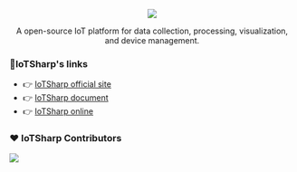  <p align="center">
  <a href="https://iotsharp.net">
    <img  src="https://raw.githubusercontent.com/IoTSharp/IoTSharp/master/docs/static/img/logo_white.svg">
  </a>
</p>

<p align="center">A open-source IoT platform for data collection, processing, visualization, and device management.</p>

### 📎IoTSharp's links

- 👉 [IoTSharp official site](https://iotsharp.net)
- 👉 [IoTSharp document ](https://docs.iotsharp.net)
- 👉 [IoTSharp online ](https://host.iotsharp.net)


### ❤ IoTSharp Contributors 

<a href="https://github.com/iotsharp/iotsharp/graphs/contributors">
  <img src="https://contrib.rocks/image?repo=iotsharp/iotsharp" />
</a>

